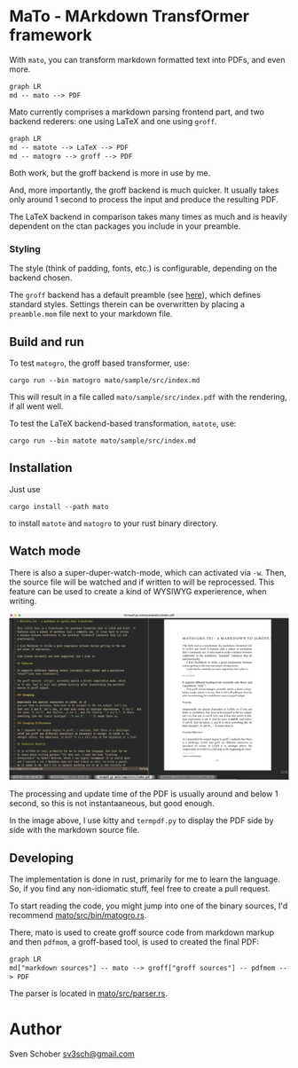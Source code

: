 # MaTo - MArkdown TransfOrmer framework

With `mato`, you can transform markdown formatted text into PDFs, 
and even more.

```mermaid
graph LR
md -- mato --> PDF
```

Mato currently comprises a markdown parsing frontend part, 
and two backend rederers: one using LaTeX and one using `groff`.

```mermaid
graph LR
md -- matote --> LaTeX --> PDF
md -- matogro --> groff --> PDF
```

Both work, but the groff backend is more in use by me. 

And, more
importantly, the groff backend is much quicker. It usually takes
only around 1 second to process the input and produce the resulting
PDF. 

The LaTeX backend in comparison takes many times as much and
is heavily dependent on the ctan packages you include in your
preamble.

### Styling

The style (think of padding, fonts, etc.) is configurable, depending
on the backend chosen. 

The `groff` backend has a default preamble
(see [here](mato/src/bin/default-preamble.mom)), which defines 
standard styles. Settings therein can be overwritten by placing a
`preamble.mom` file next to your markdown file.


## Build and run

To test `matogro`, the groff based transformer, use:

```
cargo run --bin matogro mato/sample/src/index.md
```

This will result in a file called `mato/sample/src/index.pdf` with the
rendering, if all went well.

To test the LaTeX backend-based transformation, `matote`, use:

```
cargo run --bin matote mato/sample/src/index.md
```

## Installation

Just use 

```
cargo install --path mato
```

to install `matote` and `matogro` to your rust binary directory.
 
## Watch mode

There is also a super-duper-watch-mode, which can activated via
`-w`. Then, the source file will be watched and if written to
will be reprocessed. This feature can be used to create a kind
of WYSIWYG experierence, when writing.

![WYSIWYG editing](doc/WYSIWYG-editing.png)

The processing and update time of the PDF is usually around and below 1 second, so this is not instantaaneous, but good enough.

In the image above, I use kitty and `termpdf.py` to display the
PDF side by side with the markdown source file.

## Developing

The implementation is done in rust, primarily for me to learn 
the language. So, if you find any non-idiomatic stuff, feel
free to create a pull request.

To start reading the code, you might jump into one of the 
binary sources, I'd recommend [mato/src/bin/matogro.rs](mato/src/bin/matogro.rs).

There, mato is used to create groff source code from markdown
markup and then `pdfmom`, a groff-based tool, is used to
created the final PDF:

```mermaid
graph LR
md["markdown sources"] -- mato --> groff["groff sources"] -- pdfmom --> PDF
```

The parser is located in [mato/src/parser.rs](mato/src/parser.rs).

# Author

Sven Schober <sv3sch@gmail.com>
